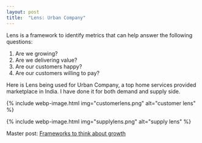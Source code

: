 ```yaml
---
layout: post
title:  "Lens: Urban Company"
---
```


Lens is a framework to identify metrics that can help answer the following questions:

1. Are we growing?
2. Are we delivering value?
3. Are our customers happy?
4. Are our customers willing to pay?

Here is Lens being used for Urban Company, a top home services provided marketplace in India. I have done it for both demand and supply side.

{% include webp-image.html img="customerlens.png" alt="customer lens" %}

{% include webp-image.html img="supplylens.png" alt="supply lens" %}

Master post: [Frameworks to think about growth](https://manassaloi.com/2021/09/25/think-growth.html)
